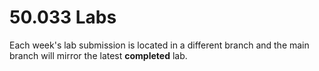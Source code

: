 # 50.033 Labs
Each week's lab submission is located in a different branch and the main branch will mirror the latest **completed** lab.
